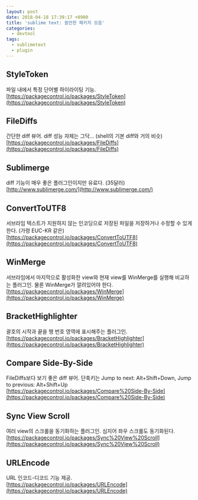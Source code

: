 ```yaml
---
layout: post
date: 2018-04-18 17:39:17 +0900
title: 'sublime text: 쓸만한 패키지 모음'
categories:
  - devtool
tags:
  - sublimetext
  - plugin
---
```



## StyleToken

파일 내에서 특정 단어별 하이라이팅 기능.
[https://packagecontrol.io/packages/StyleToken](https://packagecontrol.io/packages/StyleToken)

## File​Diffs

간단한 diff 뷰어. diff 성능 자체는 그닥... (shell의 기본 diff와 거의 비슷)
[https://packagecontrol.io/packages/FileDiffs](https://packagecontrol.io/packages/FileDiffs)

## Sublimerge

diff 기능이 매우 좋은 플러그인이지만 유료다. (35달러)
[http://www.sublimerge.com/](http://www.sublimerge.com/)

## ConvertToUTF8

서브라임 텍스트가 지원하지 않는 인코딩으로 저장된 파일을 저장하거나 수정할 수 있게 한다. (가령 EUC-KR 같은)
[https://packagecontrol.io/packages/ConvertToUTF8](https://packagecontrol.io/packages/ConvertToUTF8)

## WinMerge

서브라임에서 마지막으로 활성화한 view와 현재 view를 WinMerge를 실행해 비교하는 플러그인. 물론 WinMerge가 깔려있어야 한다.
[https://packagecontrol.io/packages/WinMerge](https://packagecontrol.io/packages/WinMerge)

## Bracket​Highlighter

괄호의 시작과 끝을 행 번호 영역에 표시해주는 플러그인.
[https://packagecontrol.io/packages/BracketHighlighter](https://packagecontrol.io/packages/BracketHighlighter)

## Compare Side-By-Side

FileDiffs보다 보기 좋은 diff 뷰어.
단축키는 Jump to next: Alt+Shift+Down, Jump to previous: Alt+Shift+Up
[https://packagecontrol.io/packages/Compare%20Side-By-Side](https://packagecontrol.io/packages/Compare%20Side-By-Side)

## Sync View Scroll

여러 view의 스크롤을 동기화하는 플러그인. 심지어 좌우 스크롤도 동기화된다.
[https://packagecontrol.io/packages/Sync%20View%20Scroll](https://packagecontrol.io/packages/Sync%20View%20Scroll)

## URLEncode

URL 인코드-디코드 기능 제공.
[https://packagecontrol.io/packages/URLEncode](https://packagecontrol.io/packages/URLEncode)
